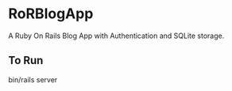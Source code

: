 # RoRBlogApp
A Ruby On Rails Blog App with Authentication and SQLite storage.

## To Run 
bin/rails server